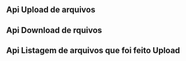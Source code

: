 ## Api Upload de arquivos

## Api Download de rquivos

## Api Listagem de arquivos que foi feito Upload
